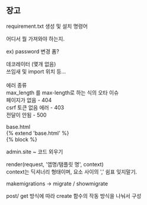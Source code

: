 ## 장고 <br>

requirement.txt 생성 및 설치 명령어 <br>

어디서 뭘 가져와야 하는지. <br>

ex) password 변경 폼? <br>

데코레이터 (몇개 없음) <br>
쓰임새 및 import 위치 등...<br><br>
에러 종류 <br>
max_length 를 max-length로 하는 식의 오타 이슈<br>
페이지가 없음 - 404 <br> csrf 토큰 없음 에러 - 403 <br> 전달이 안됨 - 500
<br>

base.html <br>
{% extend 'base.html' %} <br>
{% block %} <br>

admin.site ~ 코드 외우기

render(request, '앱명/탬플릿 명', context) <br>
context는 딕셔너리 형태이며, 요소 사이의 ',' 쉼표 잊지말기.<br>

makemigrations -> migrate / showmigrate <br>

post/ get 방식에 따라 create 함수의 작동 방식을 나눠서 구성<br>
